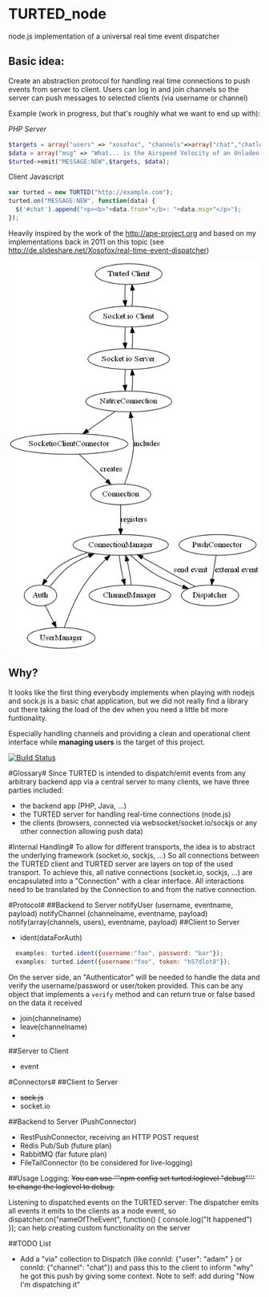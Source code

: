 TURTED_node
===========

node.js implementation of a universal real time event dispatcher

Basic idea:
-----------
Create an abstraction protocol for handling real time connections to push events from server to client.
Users can log in and join channels so the server can push messages to selected clients (via username or channel)


Example (work in progress, but that's roughly what we want to end up with):

*PHP Server*
```php
$targets = array("users" => "xosofox", "channels"=>array("chat","chatlog"));
$data = array("msg" => "What... is the Airspeed Velocity of an Unladen Swallow?", "from" => "Bridgekeeper"); 
$turted->emit("MESSAGE:NEW",$targets, $data);
```

Client Javascript
```javascript
var turted = new TURTED("http://example.com");
turted.on("MESSAGE:NEW", function(data) {
  $('#chat').append("<p><b>"+data.from+"</b>: "+data.msg+"</p>");
});
```

Heavily inspired by the work of the http://ape-project.org and based on my implementations back in 2011 on this topic
(see http://de.slideshare.net/Xosofox/real-time-event-dispatcher)

![Data overview](docs/flow.png)

Why?
----
It looks like the first thing everybody implements when playing with nodejs and sock.js is a basic chat application, but we did not really find a library out there taking the load of the dev when you need a little bit more funtionality.

Especially handling channels and providing a clean and operational client interface while **managing users** is the target of this project.

[![Build Status](https://travis-ci.org/TURTED/TURTED_node.png?branch=master)](https://travis-ci.org/TURTED/TURTED_node)

#Glossary#
Since TURTED is intended to dispatch/emit events from any arbitrary backend app via a central server to many clients, we have three parties included:
* the backend app (PHP, Java, ...)
* the TURTED server for handling real-time connections (node.js)
* the clients (browsers, connected via websocket/socket.io/sockjs or any other connection allowing push data)

#Internal Handling#
To allow for different transports, the idea is to abstract the underlying framework (socket.io, sockjs, ...)
So all connections between the TURTED client and TURTED server are layers on top of the used transport.
To achieve this, all native connections (socket.io, sockjs, ...) are encapsulated into a "Connection" with a clear interface.
All interactions need to be translated by the Connection to and from the native connection.

#Protocol#
##Backend to Server
notifyUser (username, eventname, payload)
notifyChannel (channelname, eventname, payload)
notify(array(channels, users), eventname, payload)
##Client to Server
* ident(dataForAuth)
```javascript
  examples: turted.ident({username:"foo", password: "bar"});
  examples: turted.ident({username:"foo", token: "h57dlot8"});
```
On the server side, an "Authenticator" will be needed to handle the data and verify the username/password or user/token provided. This can be any object that implements a ```verify``` method and can return true or false based on the data it received
    
* join(channelname)
* leave(channelname)
* 
##Server to Client
* event

#Connectors#
##Client to Server
* ~~sock.js~~
* socket.io

##Backend to Server (PushConnector)
* RestPushConnector, receiving an HTTP POST request
* Redis Pub/Sub (future plan)
* RabbitMQ (far future plan)
* FileTailConnector (to be considered for live-logging)

##Usage
Logging:
~~You can use  '''npm config set turted:loglevel "debug"''' to change the loglevel to debug.~~

Listening to dispatched events on the TURTED server:
The dispatcher emits all events it emits to the clients as a node event, so
dispatcher.on("nameOfTheEvent", function() { console.log("It happened") });
can help creating custom functionality on the server

##TODO List
* Add a "via" collection to Dispatch (like connId: {"user": "adam" } or connId: {"channel": "chat"}) and pass this to the client to inform "why" he got this push by giving some context. Note to self: add during "Now I'm dispatching it"
